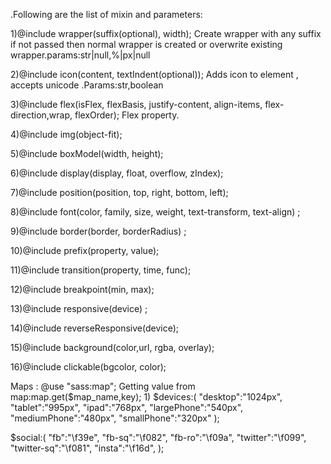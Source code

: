 .Following are the list of mixin and parameters:

1)@include wrapper(suffix(optional), width); Create wrapper with any suffix if not passed then normal wrapper is created or overwrite existing wrapper.params:str|null,%|px|null

2)@include icon(content, textIndent(optional)); Adds icon to element , accepts unicode .Params:str,boolean

3)@include flex(isFlex, flexBasis, justify-content, align-items, flex-direction,wrap, flexOrder); Flex property.

4)@include img(object-fit);

5)@include boxModel(width, height);

6)@include display(display, float, overflow, zIndex);

7)@include position(position, top, right, bottom, left);

8)@include font(color, family, size, weight, text-transform, text-align) ;

9)@include border(border, borderRadius) ;

10)@include prefix(property, value);

11)@include transition(property, time, func);

12)@include breakpoint(min, max);

13)@include responsive(device) ;

14)@include reverseResponsive(device);

15)@include background(color,url, rgba, overlay);

16)@include clickable(bgcolor, color);

Maps : @use "sass:map"; Getting value from map:map.get($map_name,key); 1) $devices:( "desktop":"1024px", "tablet":"995px", "ipad":"768px", "largePhone":"540px", "mediumPhone":"480px", "smallPhone":"320px" );

$social:( "fb":"\f39e", "fb-sq":"\f082", "fb-ro":"\f09a", "twitter":"\f099", "twitter-sq":"\f081", "insta":"\f16d", );